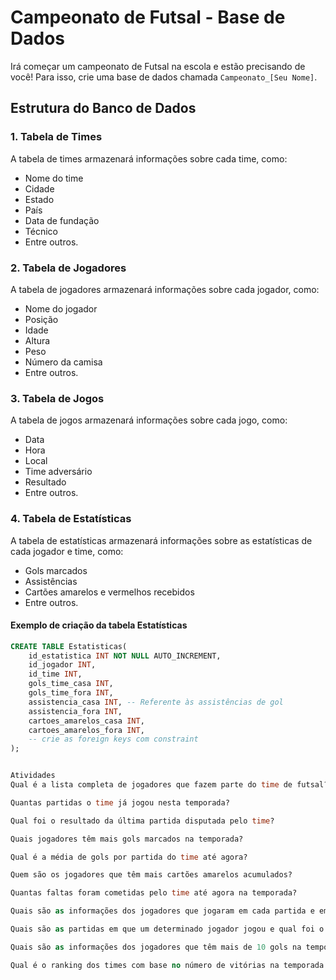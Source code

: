 # Campeonato de Futsal - Base de Dados

Irá começar um campeonato de Futsal na escola e estão precisando de você! Para isso, crie uma base de dados chamada `Campeonato_[Seu Nome]`.

## Estrutura do Banco de Dados

### 1. Tabela de Times
A tabela de times armazenará informações sobre cada time, como:
- Nome do time
- Cidade
- Estado
- País
- Data de fundação
- Técnico
- Entre outros.

### 2. Tabela de Jogadores
A tabela de jogadores armazenará informações sobre cada jogador, como:
- Nome do jogador
- Posição
- Idade
- Altura
- Peso
- Número da camisa
- Entre outros.

### 3. Tabela de Jogos
A tabela de jogos armazenará informações sobre cada jogo, como:
- Data
- Hora
- Local
- Time adversário
- Resultado
- Entre outros.

### 4. Tabela de Estatísticas
A tabela de estatísticas armazenará informações sobre as estatísticas de cada jogador e time, como:
- Gols marcados
- Assistências
- Cartões amarelos e vermelhos recebidos
- Entre outros.

#### Exemplo de criação da tabela Estatísticas

```sql
CREATE TABLE Estatisticas(
	id_estatistica INT NOT NULL AUTO_INCREMENT,
	id_jogador INT,
	id_time INT,
	gols_time_casa INT,
	gols_time_fora INT,
	assistencia_casa INT, -- Referente às assistências de gol
	assistencia_fora INT,
	cartoes_amarelos_casa INT,
	cartoes_amarelos_fora INT,
	-- crie as foreign keys com constraint
);


Atividades
Qual é a lista completa de jogadores que fazem parte do time de futsal?

Quantas partidas o time já jogou nesta temporada?

Qual foi o resultado da última partida disputada pelo time?

Quais jogadores têm mais gols marcados na temporada?

Qual é a média de gols por partida do time até agora?

Quem são os jogadores que têm mais cartões amarelos acumulados?

Quantas faltas foram cometidas pelo time até agora na temporada?

Quais são as informações dos jogadores que jogaram em cada partida e em qual time eles estavam?

Quais são as partidas em que um determinado jogador jogou e qual foi o resultado da partida?

Quais são as informações dos jogadores que têm mais de 10 gols na temporada atual?

Qual é o ranking dos times com base no número de vitórias na temporada atual?
